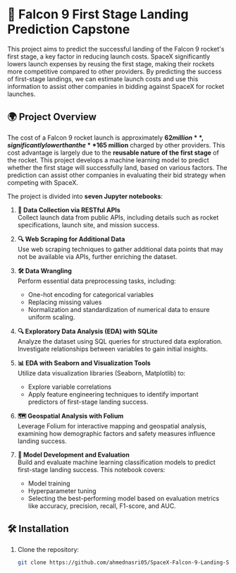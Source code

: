 # 🚀 Falcon 9 First Stage Landing Prediction Capstone

This project aims to predict the successful landing of the Falcon 9 rocket's first stage, a key factor in reducing launch costs. SpaceX significantly lowers launch expenses by reusing the first stage, making their rockets more competitive compared to other providers. By predicting the success of first-stage landings, we can estimate launch costs and use this information to assist other companies in bidding against SpaceX for rocket launches.

## 🌍 Project Overview

The cost of a Falcon 9 rocket launch is approximately **$62 million**, significantly lower than the **$165 million** charged by other providers. This cost advantage is largely due to the **reusable nature of the first stage** of the rocket. This project develops a machine learning model to predict whether the first stage will successfully land, based on various factors. The prediction can assist other companies in evaluating their bid strategy when competing with SpaceX.

The project is divided into **seven Jupyter notebooks**:

1. **📡 Data Collection via RESTful APIs**  
   Collect launch data from public APIs, including details such as rocket specifications, launch site, and mission success.
   
2. **🔍 Web Scraping for Additional Data**  
   Use web scraping techniques to gather additional data points that may not be available via APIs, further enriching the dataset.

3. **🛠️ Data Wrangling**  
   Perform essential data preprocessing tasks, including:
   - One-hot encoding for categorical variables
   - Replacing missing values
   - Normalization and standardization of numerical data to ensure uniform scaling.

4. **🔍 Exploratory Data Analysis (EDA) with SQLite**  
   Analyze the dataset using SQL queries for structured data exploration. Investigate relationships between variables to gain initial insights.

5. **📊 EDA with Seaborn and Visualization Tools**  
   Utilize data visualization libraries (Seaborn, Matplotlib) to:
   - Explore variable correlations
   - Apply feature engineering techniques to identify important predictors of first-stage landing success.

6. **🗺️ Geospatial Analysis with Folium**  
   Leverage Folium for interactive mapping and geospatial analysis, examining how demographic factors and safety measures influence landing success.

7. **🤖 Model Development and Evaluation**  
   Build and evaluate machine learning classification models to predict first-stage landing success. This notebook covers:
   - Model training
   - Hyperparameter tuning
   - Selecting the best-performing model based on evaluation metrics like accuracy, precision, recall, F1-score, and AUC.

## 🛠️ Installation

1. Clone the repository:
   ```bash
   git clone https://github.com/ahmednasri05/SpaceX-Falcon-9-Landing-Success-Predictor.git


